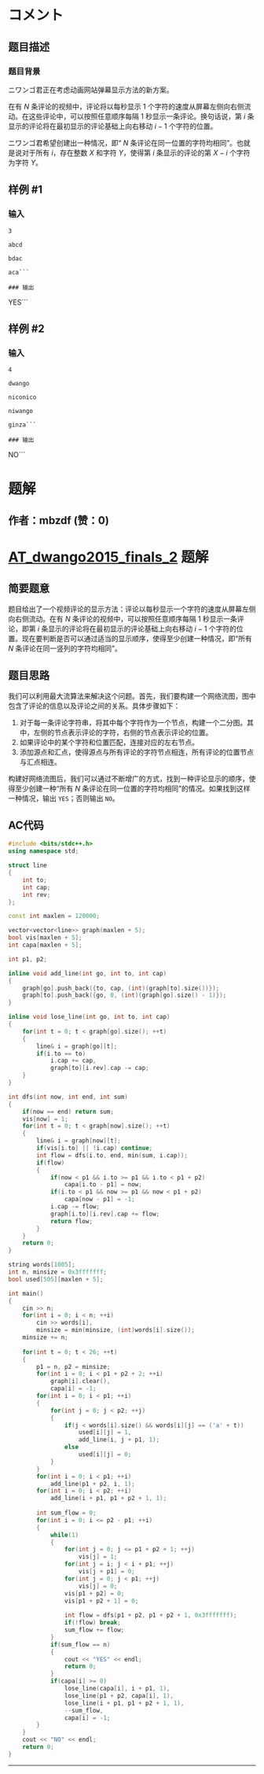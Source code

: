 # コメント

## 题目描述

### 题目背景

ニワンゴ君正在考虑动画网站弹幕显示方法的新方案。


在有 $N$ 条评论的视频中，评论将以每秒显示 $1$ 个字符的速度从屏幕左侧向右侧流动。在这些评论中，可以按照任意顺序每隔 $1$ 秒显示一条评论。换句话说，第 $i$ 条显示的评论将在最初显示的评论基础上向右移动 $i-1$ 个字符的位置。

ニワンゴ君希望创建出一种情况，即“ $N$ 条评论在同一位置的字符均相同”。也就是说对于所有 $i$，存在整数 $X$ 和字符 $Y$，使得第 $i$ 条显示的评论的第 $X-i$ 个字符为字符 $Y$。

## 样例 #1

### 输入

```
3
abcd
bdac
aca```

### 输出

```
YES```

## 样例 #2

### 输入

```
4
dwango
niconico
niwango
ginza```

### 输出

```
NO```

# 题解

## 作者：mbzdf (赞：0)

# [AT_dwango2015_finals_2](https://www.luogu.com.cn/problem/AT_dwango2015_finals_2) 题解

## 简要题意

题目给出了一个视频评论的显示方法：评论以每秒显示一个字符的速度从屏幕左侧向右侧流动。在有 $N$ 条评论的视频中，可以按照任意顺序每隔 $1$ 秒显示一条评论，即第 $i$ 条显示的评论将在最初显示的评论基础上向右移动 $i-1$ 个字符的位置。现在要判断是否可以通过适当的显示顺序，使得至少创建一种情况，即“所有 $N$ 条评论在同一竖列的字符均相同”。

## 题目思路

我们可以利用最大流算法来解决这个问题。首先，我们要构建一个网络流图，图中包含了评论的信息以及评论之间的关系。具体步骤如下：

1. 对于每一条评论字符串，将其中每个字符作为一个节点，构建一个二分图。其中，左侧的节点表示评论的字符，右侧的节点表示评论的位置。
2. 如果评论中的某个字符和位置匹配，连接对应的左右节点。
3. 添加源点和汇点，使得源点与所有评论的字符节点相连，所有评论的位置节点与汇点相连。

构建好网络流图后，我们可以通过不断增广的方式，找到一种评论显示的顺序，使得至少创建一种“所有 $N$ 条评论在同一位置的字符均相同”的情况。如果找到这样一种情况，输出 `YES`；否则输出 `NO`。

## AC代码

```cpp
#include <bits/stdc++.h>
using namespace std;

struct line
{
    int to;
    int cap;
    int rev;
};

const int maxlen = 120000;

vector<vector<line>> graph(maxlen + 5);
bool vis[maxlen + 5];
int capa[maxlen + 5];

int p1, p2;

inline void add_line(int go, int to, int cap)
{
    graph[go].push_back({to, cap, (int)(graph[to].size())});
    graph[to].push_back({go, 0, (int)(graph[go].size() - 1)});
}

inline void lose_line(int go, int to, int cap)
{
    for(int t = 0; t < graph[go].size(); ++t)
    {
        line& i = graph[go][t];
        if(i.to == to)
            i.cap += cap,
            graph[to][i.rev].cap -= cap;
    }
}

int dfs(int now, int end, int sum)
{
    if(now == end) return sum;
    vis[now] = 1;
    for(int t = 0; t < graph[now].size(); ++t)
    {
        line& i = graph[now][t];
        if(vis[i.to] || !i.cap) continue;
        int flow = dfs(i.to, end, min(sum, i.cap));
        if(flow)
        {
            if(now < p1 && i.to >= p1 && i.to < p1 + p2)
                capa[i.to - p1] = now;
            if(i.to < p1 && now >= p1 && now < p1 + p2)
                capa[now - p1] = -1;
            i.cap -= flow;
            graph[i.to][i.rev].cap += flow;
            return flow;
        }
    }
    return 0;
}

string words[1005];
int n, minsize = 0x3fffffff;
bool used[505][maxlen + 5];

int main()
{
    cin >> n;
    for(int i = 0; i < n; ++i)
        cin >> words[i],
        minsize = min(minsize, (int)words[i].size());
    minsize += n;
    
    for(int t = 0; t < 26; ++t)
    {
        p1 = n, p2 = minsize;
        for(int i = 0; i < p1 + p2 + 2; ++i)
            graph[i].clear(),
            capa[i] = -1;
        for(int i = 0; i < p1; ++i)
        {
            for(int j = 0; j < p2; ++j)
            {
                if(j < words[i].size() && words[i][j] == ('a' + t))
                    used[i][j] = 1,
                    add_line(i, j + p1, 1);
                else
                    used[i][j] = 0;
            }
        }
        for(int i = 0; i < p1; ++i)
            add_line(p1 + p2, i, 1);
        for(int i = 0; i < p2; ++i)
            add_line(i + p1, p1 + p2 + 1, 1);
        
        int sum_flow = 0;
        for(int i = 0; i <= p2 - p1; ++i)
        {
            while(1)
            {
                for(int j = 0; j <= p1 + p2 + 1; ++j)
                    vis[j] = 1;
                for(int j = i; j < i + p1; ++j)
                    vis[j + p1] = 0;
                for(int j = 0; j < p1; ++j)
                    vis[j] = 0;
                vis[p1 + p2] = 0;
                vis[p1 + p2 + 1] = 0;
                
                int flow = dfs(p1 + p2, p1 + p2 + 1, 0x3fffffff);
                if(!flow) break;
                sum_flow += flow;
            }
            if(sum_flow == n)
            {
                cout << "YES" << endl;
                return 0;
            }
            if(capa[i] >= 0)
                lose_line(capa[i], i + p1, 1),
                lose_line(p1 + p2, capa[i], 1),
                lose_line(i + p1, p1 + p2 + 1, 1),
                --sum_flow,
                capa[i] = -1;
        }
    }
    cout << "NO" << endl;
    return 0;
}
```

---

